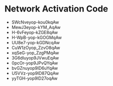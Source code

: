 # Network Activation Code
* SWcNveyop-kou0kqAw
* MewJ3eyop-kYM_AqAw
* H-6vFeyop-kZGE8qAw
* H-WpB-yop-kGOGMqAw
* UU8e7-yop-kGDNcqAw
* CuW1zOyop_ZzvO8qAw
* xqSeG-yop_ZzgPMqAw
* 3G6dluyop9JVwuEqAw
* 0pcOr-yop9JPvQYqAw
* bvGZnuyop9ID6uYqAw
* U5VVz-yop9ID87QqAw
* yyTGH-yop9ID27oqAw